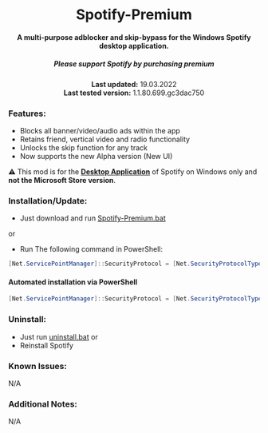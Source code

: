 <center>
    <h1 align="center">Spotify-Premium</h1>
    <h4 align="center">A multi-purpose adblocker and skip-bypass for the <strong>Windows</strong> Spotify desktop application.</h4>
    <h5 align="center">Please support Spotify by purchasing premium</h5>
    <p align="center">
        <strong>Last updated:</strong> 19.03.2022<br>
        <strong>Last tested version:</strong> 1.1.80.699.gc3dac750
    </p> 
</center>

### Features:
* Blocks all banner/video/audio ads within the app
* Retains friend, vertical video and radio functionality
* Unlocks the skip function for any track
* Now supports the new Alpha version (New UI)

:warning: This mod is for the [**Desktop Application**](https://www.spotify.com/download/windows/) of Spotify on Windows only and **not the Microsoft Store version**.

### Installation/Update:
* Just download and run [Spotify-Premium.bat](https://github.com/dotxyzcf/spotify-premium/releases/latest/download/Spotify-Premium_Windows.bat)  

or

* Run The following command in PowerShell:
```ps1
[Net.ServicePointManager]::SecurityProtocol = [Net.SecurityProtocolType]::Tls12; Invoke-WebRequest -UseBasicParsing 'https://raw.githubusercontent.com/dotxyzcf/spotify-premium/main/src/install.ps1' | Invoke-Expression
```

#### Automated installation via PowerShell

```powershell
[Net.ServicePointManager]::SecurityProtocol = [Net.SecurityProtocolType]::Tls12; Invoke-Expression "& { $(Invoke-WebRequest -UseBasicParsing 'https://raw.githubusercontent.com/dotxyzcf/spotify-premium/main/src/install.ps1') } -UninstallSpotifyStoreEdition -UpdateSpotify -RemoveAdPlaceholder"
```

### Uninstall:
* Just run [uninstall.bat](https://raw.githubusercontent.com/dotxyzcf/spotify-premium/main/src/uninstall.bat)
or
* Reinstall Spotify 

### Known Issues:  
N/A

### Additional Notes:
N/A
